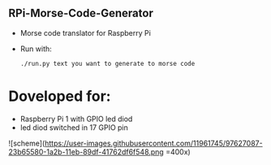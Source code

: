 ## RPi-Morse-Code-Generator

- Morse code translator for Raspberry Pi

- Run with:
    ```bash
    ./run.py text you want to generate to morse code
    ```

# Doveloped for:
- Raspberry Pi 1 with GPIO led diod
- led diod switched in 17 GPIO pin

![scheme](https://user-images.githubusercontent.com/11961745/97627087-23b65580-1a2b-11eb-89df-41762df6f548.png =400x)



